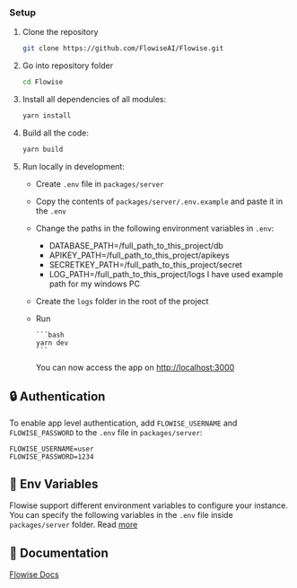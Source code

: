 ### Setup

1.  Clone the repository

    ```bash
    git clone https://github.com/FlowiseAI/Flowise.git
    ```

2.  Go into repository folder

    ```bash
    cd Flowise
    ```

3.  Install all dependencies of all modules:

    ```bash
    yarn install
    ```

4.  Build all the code:

    ```bash
    yarn build
    ```

5.  Run locally in development:

    -   Create `.env` file in `packages/server`
    -   Copy the contents of `packages/server/.env.example` and paste it in the `.env`
    -   Change the paths in the following environment variables in `.env`:
        -   DATABASE_PATH=/full_path_to_this_project/db
        -   APIKEY_PATH=/full_path_to_this_project/apikeys
        -   SECRETKEY_PATH=/full_path_to_this_project/secret
        -   LOG_PATH=/full_path_to_this_project/logs
            I have used example path for my windows PC
    -   Create the `logs` folder in the root of the project
    -   Run

            ```bash
            yarn dev
            ```

        You can now access the app on [http://localhost:3000](http://localhost:3000)

## 🔒 Authentication

To enable app level authentication, add `FLOWISE_USERNAME` and `FLOWISE_PASSWORD` to the `.env` file in `packages/server`:

```
FLOWISE_USERNAME=user
FLOWISE_PASSWORD=1234
```

## 🌱 Env Variables

Flowise support different environment variables to configure your instance. You can specify the following variables in the `.env` file inside `packages/server` folder. Read [more](https://github.com/FlowiseAI/Flowise/blob/main/CONTRIBUTING.md#-env-variables)

## 📖 Documentation

[Flowise Docs](https://docs.flowiseai.com/)
